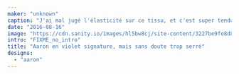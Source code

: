 ```yaml
---
maker: "unknown"
caption: "J'ai mal jugé l'élasticité sur ce tissu, et c'est super tendu"
date: "2016-08-16"
image: "https://cdn.sanity.io/images/hl5bw8cj/site-content/3227be9fe8d84a9c1fa4891bb343571ec979a150-2048x2047.jpg"
intro: "FIXME_no_intro"
title: "Aaron en violet signature, mais sans doute trop serré"
designs:
  - "aaron"
---
```


